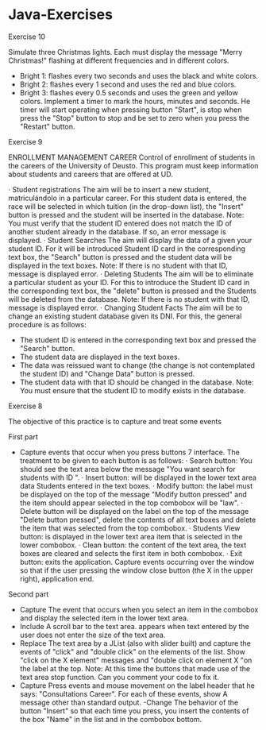 # Java-Exercises

Exercise 10

Simulate three Christmas lights. Each must display the
message "Merry Christmas!" flashing at different frequencies and in different
colors.
- Bright 1: flashes every two seconds and uses the black and white colors.
- Bright 2: flashes every 1 second and uses the red and blue colors.
- Bright 3: flashes every 0.5 seconds and uses the green and yellow colors.
Implement a timer to mark the hours, minutes and seconds. He
timer will start operating when pressing button "Start", is
stop when press the "Stop" button to stop and be set to zero
when you press the "Restart" button.

Exercise 9

ENROLLMENT MANAGEMENT CAREER
Control of enrollment of students in the careers of the University of Deusto.
This program must keep information about students and careers that are offered at UD.

· Student registrations
The aim will be to insert a new student, matriculándolo in a particular career.
For this student data is entered, the race will be selected in which
tuition (in the drop-down list), the "Insert" button is pressed and the student will be inserted
in the database.
Note: You must verify that the student ID entered does not match the ID of
another student already in the database. If so, an error message is displayed.
· Student Searches
The aim will display the data of a given your student ID. For it will be introduced
Student ID card in the corresponding text box, the "Search" button is pressed and the
student data will be displayed in the text boxes.
Note: If there is no student with that ID, message is displayed
error.
· Deleting Students
The aim will be to eliminate a particular student as your ID. For this to introduce the
Student ID card in the corresponding text box, the "delete" button is pressed and the
Students will be deleted from the database.
Note: If there is no student with that ID, message is displayed
error.
· Changing Student Facts
The aim will be to change an existing student database given its
DNI. For this, the general procedure is as follows:
- The student ID is entered in the corresponding text box and pressed the
"Search" button.
- The student data are displayed in the text boxes.
- The data was reissued want to change (the change is not contemplated
the student ID) and "Change Data" button is pressed.
- The student data with that ID should be changed in the database.
Note: You must ensure that the student ID to modify exists in the database.

Exercise 8

The objective of this practice is to capture and treat some events

First part
- Capture events that occur when you press buttons 7 interface.
The treatment to be given to each button is as follows:
· Search button: You should see the text area below the message "You want
search for students with ID <ID Introduced> ".
· Insert button: will be displayed in the lower text area data
Students entered in the text boxes.
· Modify button: the label must be displayed on the top of the message
"Modify button pressed" and the item should appear selected in the
top combobox will be "law".
· Delete button will be displayed on the label on the top of the message
"Delete button pressed", delete the contents of all text boxes and
delete the item that was selected from the top combobox.
· Students View button: is displayed in the lower text area item that is
selected in the lower combobox.
· Clean button: the content of the text area, the text boxes are cleared and
selects the first item in both combobox.
· Exit button: exits the application.
Capture events occurring over the window so that if the user
pressing the window close button (the X in the upper right), application
end.

Second part
- Capture The event that occurs when you select an item in the combobox and
display the selected item in the lower text area.
- Include A scroll bar to the text area. appears when text
entered by the user does not enter the size of the text area.
- Replace The text area by a JList (also with slider
built) and capture the events of "click" and "double click" on the elements of the
list. Show "click on the X element" messages and "double click on
element X "on the label at the top.
Note: At this time the buttons that made use of the text area stop
function. Can you comment your code to fix it.
- Capture Press events and mouse movement on the label
header that he says: "Consultations Career". For each of these events, show
A message other than standard output.
-Change The behavior of the button "Insert" so that each time you press, you
insert the contents of the box "Name" in the list and in the combobox
bottom.
